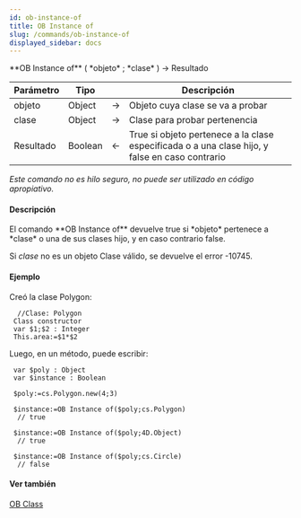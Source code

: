 ```yaml
---
id: ob-instance-of
title: OB Instance of
slug: /commands/ob-instance-of
displayed_sidebar: docs
---
```


<!--REF #_command_.OB Instance of.Syntax-->**OB Instance of** ( *objeto* ; *clase* ) -> Resultado<!-- END REF-->
<!--REF #_command_.OB Instance of.Params-->
| Parámetro | Tipo |  | Descripción |
| --- | --- | --- | --- |
| objeto | Object | &#8594;  | Objeto cuya clase se va a probar |
| clase | Object | &#8594;  | Clase para probar pertenencia |
| Resultado | Boolean | &#8592; | True si objeto pertenece a la clase especificada o a una clase hijo, y false en caso contrario |

<!-- END REF-->

*Este comando no es hilo seguro, no puede ser utilizado en código apropiativo.*


#### Descripción 

<!--REF #_command_.OB Instance of.Summary-->El comando **OB Instance of** devuelve true si *objeto* pertenece a *clase* o una de sus clases hijo, y en caso contrario false.<!-- END REF-->

Si *clase* no es un objeto Clase válido, se devuelve el error -10745.

#### Ejemplo 

Creó la clase Polygon:

```4d
  //Clase: Polygon
 Class constructor
 var $1;$2 : Integer
 This.area:=$1*$2
```

Luego, en un método, puede escribir:

```4d
 var $poly : Object
 var $instance : Boolean
 
 $poly:=cs.Polygon.new(4;3)
 
 $instance:=OB Instance of($poly;cs.Polygon)
  // true
 
 $instance:=OB Instance of($poly;4D.Object)
  // true 
 
 $instance:=OB Instance of($poly;cs.Circle)
  // false
```

#### Ver también 

[OB Class](ob-class.md)  
